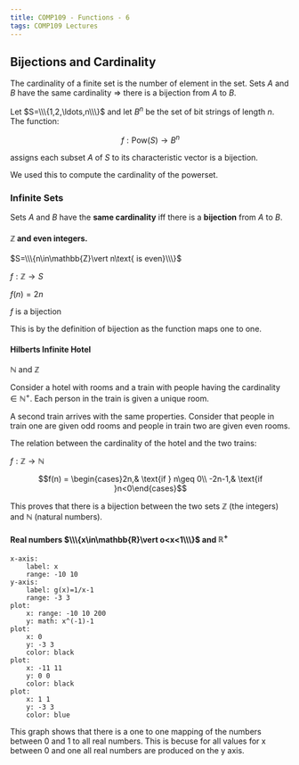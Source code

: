 ```yaml
---
title: COMP109 - Functions - 6
tags: COMP109 Lectures
---
```

## Bijections and Cardinality
The cardinality of a finite set is the number of element in the set. Sets $A$ and $B$ have the same cardinality $\Rightarrow$ there is a bijection from $A$ to $B$.

Let $S=\\\{1,2,\ldots,n\\\}$ and let $B^n$ be the set of bit strings of length $n$. The function:

$$f:\text{Pow}(S)\rightarrow B^n$$

assigns each subset $A$ of $S$ to its characteristic vector is a bijection.

We used this to compute the cardinality of the powerset.

### Infinite Sets
Sets $A$ and $B$ have the **same cardinality** iff there is a **bijection** from $A$ to $B$.

#### $\mathbb{Z}$ and even integers.

$S=\\\{n\in\mathbb{Z}\vert n\text{ is even}\\\}$

$f:\mathbb{Z}\rightarrow S$

$f(n)=2n$

$f$ is a bijection

This is by the definition of bijection as the function maps one to one.

#### Hilberts Infinite Hotel

$\mathbb{N}$ and $\mathbb{Z}$

Consider a hotel with rooms and a train with people having the cardinality $\in \mathbb{N^+}$. Each person in the train is given a unique room.

A second train arrives with the same properties. Consider that people in train one are given odd rooms and people in train two are given even rooms.

The relation between the cardinality of the hotel and the two trains:

$f:\mathbb{Z}\rightarrow\mathbb{N}$

$$f(n) = \begin{cases}2n,& \text{if } n\geq 0\\ -2n-1,& \text{if }n<0\end{cases}$$

This proves that there is a bijection between the two sets $\mathbb{Z}$ (the integers) and $\mathbb{N}$ (natural numbers).

#### Real numbers $\\\{x\in\mathbb{R}\vert o<x<1\\\}$ and $\mathbb{R^+}$

```charter
x-axis:
	label: x
	range: -10 10
y-axis:
	label: g(x)=1/x-1
	range: -3 3
plot:
	x: range: -10 10 200
	y: math: x^(-1)-1
plot:
	x: 0
	y: -3 3
	color: black
plot:
	x: -11 11
	y: 0 0
	color: black
plot:
	x: 1 1
	y: -3 3
	color: blue
```

This graph shows that there is a one to one mapping of the numbers between 0 and 1 to all real numbers. This is becuse for all values for x between 0 and one all real numbers are produced on the y axis.
